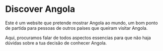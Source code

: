 # Discover Angola

<p>
Este é um website que pretende mostrar Angola ao mundo, um bom ponto de partida para pessoas de outros países que queiram visitar Angola.
</p>
<p>
Aqui, procuramos falar de todos aspectos essencias para que não haja dúvidas sobre a tua decisão de conhecer Angola.
</p>
